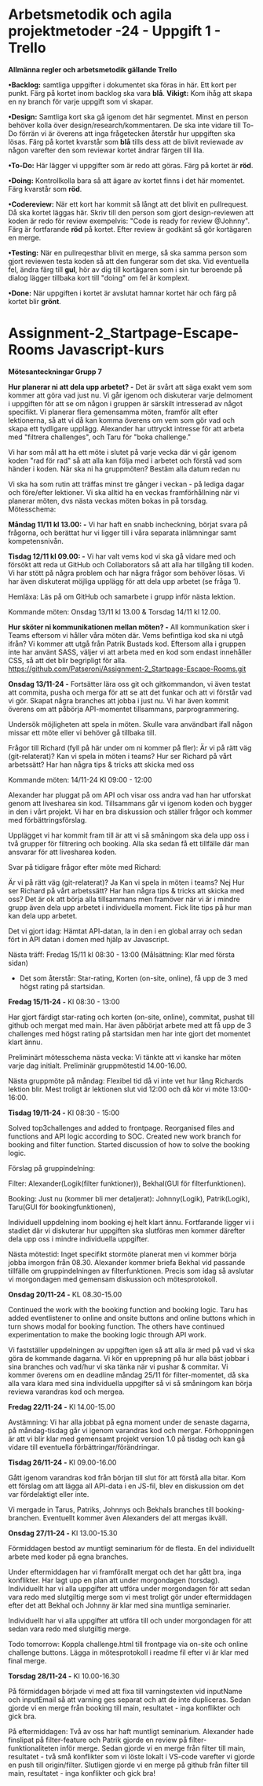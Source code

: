 # Arbetsmetodik och agila projektmetoder -24 - Uppgift 1 - Trello

**Allmänna regler och arbetsmetodik gällande Trello**

**•Backlog:** samtliga uppgifter i dokumentet ska föras in här. Ett kort per punkt. Färg på kortet inom backlog ska vara **blå**. **Vikigt:** Kom ihåg att skapa en ny branch för varje uppgift som vi skapar.

**•Design:** Samtliga kort ska gå igenom det här segmentet. Minst en person behöver kolla över design/research/kommentaren. De ska inte vidare till To-Do förrän vi är överens att inga frågetecken återstår hur uppgiften ska lösas. Färg på kortet kvarstår som **blå** tills dess att de blivit reviewade av någon varefter den som reviewar kortet ändrar färgen till lila.

**•To-Do:** Här lägger vi uppgifter som är redo att göras. Färg på kortet är **röd**.

**•Doing:** Kontrollkolla bara så att ägare av kortet finns i det här momentet. Färg kvarstår som **röd**.

**•Codereview:** När ett kort har kommit så långt att det blivit en pullrequest. Då ska kortet läggas här. Skriv till den person som gjort design-reviewen att koden är redo för review exempelvis: "Code is ready for review @Johnny". Färg är fortfarande **röd** på kortet. Efter review är godkänt så gör kortägaren en merge.

**•Testing:** När en pullreqesthar blivit en merge, så ska samma person som gjort reviewen testa koden så att den fungerar som det ska. Vid eventuella fel, ändra färg till **gul**, hör av dig till kortägaren som i sin tur beroende på dialog lägger tillbaka kort till "doing" om fel är komplext.

**•Done:** När uppgiften i kortet är avslutat hamnar kortet här och färg på kortet blir **grönt**.


# Assignment-2_Startpage-Escape-Rooms Javascript-kurs

**Mötesanteckningar Grupp 7**

**Hur planerar ni att dela upp arbetet? -** 
Det är svårt att säga exakt vem som kommer att göra vad just nu. Vi går igenom och diskuterar varje delmoment i uppgiften för att se om någon i gruppen är särskilt intresserad av något specifikt. Vi planerar flera gemensamma möten, framför allt efter lektionerna, så att vi då kan komma överens om vem som gör vad och skapa ett tydligare upplägg. Alexander har uttryckt intresse för att arbeta med "filtrera challenges", och Taru för "boka challenge."

Vi har som mål att ha ett möte i slutet på varje vecka där vi går igenom koden "rad för rad" så att alla kan följa med i arbetet och förstå vad som händer i koden.
När ska ni ha gruppmöten? Bestäm alla datum redan nu

Vi ska ha som rutin att träffas minst tre gånger i veckan - på lediga dagar och före/efter lektioner. Vi ska alltid ha en veckas framförhållning när vi planerar möten, dvs nästa veckas möten bokas in på torsdag. 
Mötesschema:

**Måndag 11/11 kl 13.00: -** 
Vi har haft en snabb incheckning, börjat svara på frågorna, och berättat hur vi ligger till i våra separata inlämningar samt kompetensnivån.

**Tisdag 12/11 kl 09.00: -** 
Vi har valt vems kod vi ska gå vidare med och försökt att reda ut GitHub och Collaborators så att alla har tillgång till koden. Vi har stött på några problem och har några frågor som behöver lösas. Vi har även diskuterat möjliga upplägg för att dela upp arbetet (se fråga 1).

Hemläxa: Läs på om GitHub och samarbete i grupp inför nästa lektion.

Kommande möten: Onsdag 13/11 kl 13.00 & Torsdag 14/11 kl 12.00.

**Hur sköter ni kommunikationen mellan möten? -**
All kommunikation sker i Teams eftersom vi håller våra möten där.
Vems befintliga kod ska ni utgå ifrån?
Vi kommer att utgå från Patrik Bustads kod. Eftersom alla i gruppen inte har använt SASS, väljer vi att arbeta med en kod som endast innehåller CSS, så att det blir begripligt för alla. https://github.com/Patseroni/Assignment-2_Startpage-Escape-Rooms.git

**Onsdag 13/11-24 -**
Fortsätter lära oss git och gitkommandon, vi även testat att commita, pusha och merga för att se att det funkar och att vi förstår vad vi gör. Skapat några branches att jobba i just nu. Vi har även kommit överens om att påbörja API-momentet tillsammans, parprogrammering. 

Undersök möjligheten att spela in möten. Skulle vara användbart ifall någon missar ett möte eller vi behöver gå tillbaka till. 

Frågor till Richard (fyll på här under om ni kommer på fler): 
Är vi på rätt väg (git-relaterat)?
Kan vi spela in möten i teams?
Hur ser Richard på vårt arbetssätt? Har han några tips & tricks att skicka med oss

Kommande möten:
14/11-24
Kl 09:00 - 12:00

Alexander har pluggat på om API och visar oss andra vad han har utforskat genom att livesharea sin kod. Tillsammans går vi igenom koden och bygger in den i vårt projekt. Vi har en bra diskussion och ställer frågor och kommer med förbättringsförslag. 

Upplägget vi har kommit fram till är att vi så småningom ska dela upp oss i två grupper för filtrering och booking. Alla ska sedan få ett tillfälle där man ansvarar för att livesharea koden. 

Svar på tidigare frågor efter möte med Richard:

Är vi på rätt väg (git-relaterat)? Ja
Kan vi spela in möten i teams? Nej
Hur ser Richard på vårt arbetssätt? Har han några tips & tricks att skicka med oss? Det är ok att börja alla tillsammans men framöver när vi är i mindre grupp även dela upp arbetet i individuella moment. Fick lite tips på hur man kan dela upp arbetet.

Det vi gjort idag:
Hämtat API-datan, la in den i en global array och sedan fört in API datan i domen med hjälp av Javascript.

Nästa träff: Fredag 15/11 kl 08:30 - 13:00 (Målsättning: Klar med första sidan)
- Det som återstår:
Star-rating, Korten (on-site, online), få upp de 3 med högst rating på startsidan.

**Fredag 15/11-24 -**
Kl 08:30 - 13:00

Har gjort färdigt star-rating och korten (on-site, online), commitat, pushat till github och mergat med main. Har även påbörjat arbete med att få upp de 3 challenges med högst rating på startsidan men har inte gjort det momentet klart ännu.

Preliminärt mötesschema nästa vecka: Vi tänkte att vi kanske har möten varje dag initialt. Preliminär gruppmötestid 14.00-16.00.

Nästa gruppmöte på måndag: Flexibel tid då vi inte vet hur lång Richards lektion blir. Mest troligt är lektionen slut vid 12:00 och då kör vi möte 13:00-16:00.

**Tisdag 19/11-24 -**
Kl 08:30 - 15:00

Solved top3challenges and added to frontpage.
Reorganised files and functions and API logic according to SOC.
Created new work branch for booking and filter function.
Started discussion of how to solve the booking logic.

Förslag på gruppindelning:

Filter: Alexander(Logik(filter funktioner)),  Bekhal(GUI för filterfunktionen).

Booking: Just nu (kommer bli mer detaljerat): Johnny(Logik), Patrik(Logik), Taru(GUI för bookingfunktionen),

Individuell uppdelning inom booking ej helt klart ännu. Fortfarande ligger vi i stadiet där vi diskuterar hur uppgiften ska slutföras men kommer därefter dela upp oss i mindre individuella uppgifter.

Nästa mötestid: Inget specifikt stormöte planerat men vi kommer börja jobba imorgon från 08.30. Alexander kommer briefa Bekhal vid passande tillfälle om gruppindelningen av filterfunktionen. Precis som idag så avslutar vi morgondagen med gemensam diskussion och mötesprotokoll.

**Onsdag 20/11-24 -**
KL 08.30-15.00

Continued the work with the booking function and booking logic. Taru has added eventlistener to online and onsite buttons and online buttons which in turn shows modal for booking function. 
The others have continued experimentation to make the booking logic through API work.

Vi fastställer uppdelningen av uppgiften igen så att alla är med på vad vi ska göra de kommande dagarna. Vi kör en upprepning på hur alla bäst jobbar i sina branches och vad/hur vi ska tänka när vi pushar & commitar. Vi kommer överens om en deadline måndag 25/11 för filter-momentet, då ska alla vara klara med sina individuella uppgifter så vi så småningom kan börja reviewa varandras kod och mergea. 

**Fredag 22/11-24 -**
Kl 14.00-15.00

Avstämning: Vi har alla jobbat på egna moment under de senaste dagarna, på måndag-tisdag går vi igenom varandras kod och mergar. Förhoppningen är att vi blir klar med gemensamt projekt version 1.0 på tisdag och kan gå vidare till eventuella förbättringar/förändringar.

**Tisdag 26/11-24 -**
Kl 09.00-16.00

Gått igenom varandras kod från början till slut för att förstå alla bitar. Kom ett förslag om att lägga all API-data i en JS-fil, blev en diskussion om det var fördelaktigt eller inte. 

Vi mergade in Tarus, Patriks, Johnnys och Bekhals branches till booking-branchen. Eventuellt kommer även Alexanders del att mergas ikväll. 

**Onsdag 27/11-24 -**
Kl 13.00-15.30

Förmiddagen bestod av muntligt seminarium för de flesta. En del individuellt arbete med koder på egna branches. 

Under eftermiddagen har vi framförallt mergat och det har gått bra, inga konflikter. Har lagt upp en plan att under morgondagen (torsdag). Individuellt har vi alla uppgifter att utföra under morgondagen för att sedan vara redo med slutgiltig merge som vi mest troligt gör under eftermiddagen efter det att Bekhal och Johnny är klar med sina muntliga seminarier.

Individuellt har vi alla uppgifter att utföra till och under morgondagen för att sedan vara redo med slutgiltig merge.

Todo tomorrow:
Koppla challenge.html till frontpage via on-site och online challenge buttons.
Lägga in mötesprotokoll i readme fil efter vi är klar med final merge.

**Torsdag 28/11-24 -**
Kl 10.00-16.30

På förmiddagen började vi med att fixa till varningstexten vid inputName och inputEmail så att varning ges separat och att de inte dupliceras. Sedan gjorde vi en merge från booking till main, resultatet - inga konflikter och gick bra.

På eftermiddagen: Två av oss har haft muntligt seminarium. Alexander hade finslipat på filter-feature och Patrik gjorde en review på filter-funktionaliteten inför merge. Sedan gjorde vi en merge från filter till main, resultatet - två små konflikter som vi löste lokalt i VS-code varefter vi gjorde en push till origin/filter. Slutligen gjorde vi en merge på github från filter till main, resultatet - inga konflikter och gick bra!
